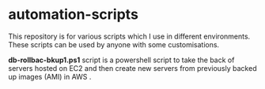 # automation-scripts
This repository is for various scripts which I use in different environments. These scripts can be used by anyone with some customisations.  

**db-rollbac-bkup1.ps1** script is a powershell script to take the back of servers hosted on EC2 and then create new servers from previously backed up images (AMI) in AWS .
